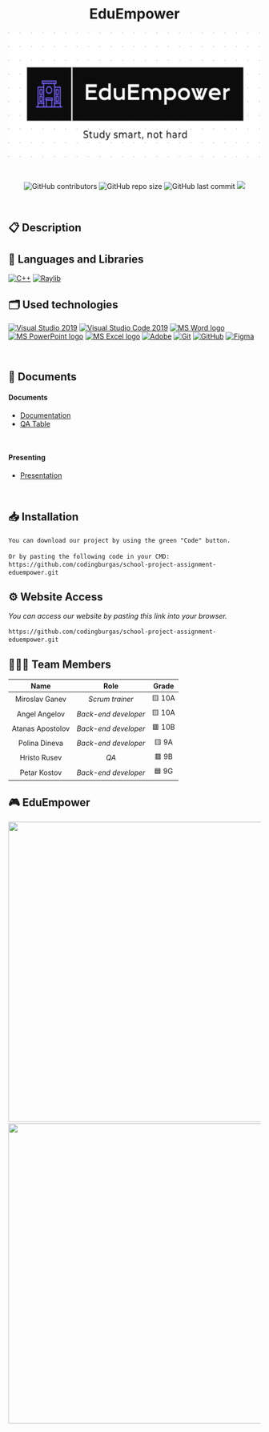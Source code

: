 <h1 align="center">EduEmpower</h1>

<p align = "center">
 <img height="250" width="550" src = "Logo/Logo.png" alt = "logo">
</p>

<br>

<p align = "center">
  <img alt="GitHub contributors" src="https://img.shields.io/github/contributors/codingburgas/school-project-assignment-eduempower?style=flat-square">
  <img alt="GitHub repo size" src="https://img.shields.io/github/repo-size/codingburgas/school-project-assignment-eduempower?style=flat-square">
  <img alt="GitHub last commit" src="https://img.shields.io/github/last-commit/codingburgas/school-project-assignment-eduempower?style=flat-square">
  <img src="https://img.shields.io/github/languages/count/codingburgas/school-project-assignment-eduempower?style=flat-square">
</p> 

## 📋 Description


## 🚀 Languages and Libraries
<p align="left">
  <a href="https://www.cplusplus.com/"><img src="https://img.icons8.com/color/48/000000/c-plus-plus-logo.png" alt="C++"/></a>
  <a href="https://www.raylib.com/"><img src ="https://upload.wikimedia.org/wikipedia/commons/f/f4/Raylib_logo.png" alt="Raylib" heigh=48px width=48px/></a>
</p>

## 🗂 Used technologies
<p align="left">
  <a href="https://visualstudio.microsoft.com/"><img src="https://img.icons8.com/fluency/48/000000/visual-studio.png" alt="Visual Studio 2019"/></a>
  <a href="https://code.visualstudio.com/"><img src="https://img.icons8.com/color/48/null/visual-studio-code-2019.png" alt="Visual Studio Code 2019"/></a>
  <a href="https://www.microsoft.com/en-ww/microsoft-365/word"><img src="https://img.icons8.com/fluency/48/000000/microsoft-word-2019.png" alt="MS Word logo" width=48px /></a>
  <a href="https://www.microsoft.com/en-us/microsoft-365/powerpoint"><img src="https://img.icons8.com/fluency/48/000000/microsoft-powerpoint-2019.png" alt="MS PowerPoint logo" width=48px /></a>
  <a href="https://www.microsoft.com/en-us/microsoft-365/excel"><img src="https://img.icons8.com/fluency/48/000000/microsoft-excel-2019.png" alt="MS Excel logo"/></a>
  <a href="https://www.adobe.com/"><img src="https://img.icons8.com/color/48/null/adobe-illustrator--v1.png" alt="Adobe"/></a>
  <a href="https://git-scm.com/"><img src="https://img.icons8.com/color/48/000000/git.png" alt="Git"/></a>
  <a href="https://git-scm.com/"><img src="https://cdn-icons-png.flaticon.com/512/25/25231.png" alt="GitHub" heigh=48px width=48px/></a>
  <a href="https://git-scm.com/"><img src="https://uxwing.com/wp-content/themes/uxwing/download/brands-and-social-media/figma-icon.png" alt="Figma" heigh=30px width=30px/></a>
</p> 

## 📝 Documents
 
<h4>Documents</h4>
  <ul>
    <li><a href="">Documentation</a></li>
    <li><a href="">QA Table</a></li>
  </ul> 
<h4>Presenting</h4>
  <ul>    
    <li><a href="Documentation/EduEmpower_presentation.pptx">Presentation</a></li>
  </ul> 
   


## 📥 Installation
```
You can download our project by using the green "Code" button.

Or by pasting the following code in your CMD:
https://github.com/codingburgas/school-project-assignment-eduempower.git
```

## ⚙ Website Access

*You can access our website by pasting this link into your browser.*
```
https://github.com/codingburgas/school-project-assignment-eduempower.git
```

## 👨🏻‍💻 Team Members

| **Name** | **Role** | **Grade** |
| :---:   | :---: | :---: |
| Miroslav Ganev | *Scrum trainer* | 🟨 10A |
| Angel Angelov | *Back-end developer* | 🟨 10A |
| Atanas Apostolov | *Back-end developer* | 🟥 10B |
| Polina Dineva | *Back-end developer*  | 🟨 9A |
| Hristo Rusev | *QA*  | 🟥 9B |
| Petar Kostov |  *Back-end developer*  | 🟦 9G |


## 🎮 EduEmpower

<img height="600" width="1050" src = ""/>
<img height="600" width="1050" src = ""/>
